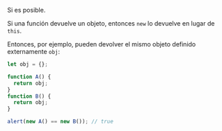 Si es posible.

Si una función devuelve un objeto, entonces `new` lo devuelve en lugar de `this`.

Entonces, por ejemplo, pueden devolver el mismo objeto definido externamente `obj`:

```js run no-beautify
let obj = {};

function A() {
  return obj;
}
function B() {
  return obj;
}

alert(new A() == new B()); // true
```
